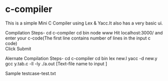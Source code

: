 # c-compiler
This is a simple Mini C Compiler using Lex & Yacc.It also has a very basic ui.


Compilation Steps-
    cd c-compiler
    cd bin
    node www
    Hit localhost:3000/ and enter your c-code(The first line contains number of lines in the input c code)   
    Click Submit


Alernate Compilation Steps-
    cd c-compiler
    cd bin
  	lex new.l
  	yacc -d new.y
  	gcc y.tab.c -ll -ly
  	./a.out [Text-file name to input ]

Sample testcase-test.txt
